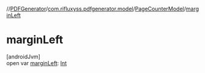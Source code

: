 //[PDFGenerator](../../../index.md)/[com.rifluxyss.pdfgenerator.model](../index.md)/[PageCounterModel](index.md)/[marginLeft](margin-left.md)

# marginLeft

[androidJvm]\
open var [marginLeft](margin-left.md): [Int](https://kotlinlang.org/api/latest/jvm/stdlib/kotlin/-int/index.html)
